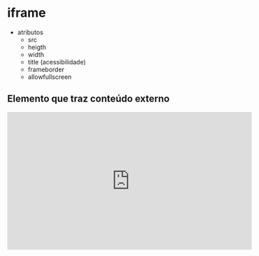 # iframe

- atributos
  - src
  - heigth
  - width
  - title (acessibilidade)
  - frameborder
  - allowfullscreen

## Elemento que traz conteúdo externo

<iframe 
width="560" 
height="315" 
src="https://www.youtube.com/embed/8ZHE8MLZwD0" 
title="YouTube video player" 
frameborder="0" 
allow="accelerometer; autoplay; clipboard-write; encrypted-media; gyroscope; picture-in-picture" 
allowfullscreen
title="Vídeo da Rocketseat">

</iframe>
